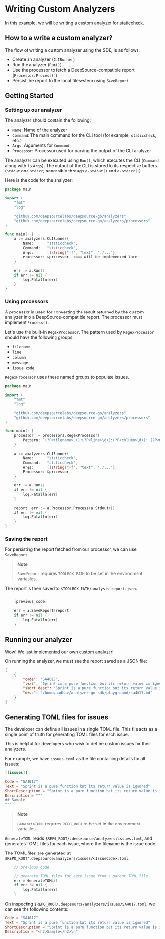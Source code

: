 # Writing Custom Analyzers

In this example, we will be writing a custom analyzer for [staticcheck](https://staticcheck.io/).

## How to a write a custom analyzer?

The flow of writing a custom analyzer using the SDK, is as follows:
- Create an analyzer (`CLIRunner`)
- Run the analyzer (`Run()`)
- Use the processor to fetch a DeepSource-compatible report (`Processor.Process()`)
- Persist the report to the local filesystem using `SaveReport`

## Getting Started

### Setting up our analyzer

The analyzer should contain the following:
- `Name`: Name of the analyzer
- `Command`: The main command for the CLI tool (for example, `staticcheck`, etc.)
- `Args`: Arguments for `Command`.
- `Processor`: Processor used for parsing the output of the CLI analyzer

The analyzer can be executed using `Run()`, which executes the CLI (`Command` along with its `Args`). The output of the CLI is stored to its respective buffers. (`stdout` and `stderr`; accessible through `a.Stdout()` and `a.Stderr()`)

Here is the code for the analyzer:

```go
package main

import (
	"fmt"
	"log"

	"github.com/deepsourcelabs/deepsource-go/analyzers"
	"github.com/deepsourcelabs/deepsource-go/analyzers/processors"
)

func main() {
	a := analyzers.CLIRunner{
		Name:      "staticcheck",
		Command:   "staticcheck",
		Args:      []string{"-f", "text", "./..."},
		Processor: &processor, <=== will be implemented later
	}

	err := a.Run()
	if err != nil {
		log.Fatalln(err)
	}
}
```

### Using processors

A processor is used for converting the result returned by the custom analyzer into a DeepSource-compatible report. The processor must implement `Process()`.

Let's use the built-in `RegexProcessor`. The pattern used by `RegexProcessor` should have the following groups:

- `filename`
- `line`
- `column`
- `message`
- `issue_code`

`RegexProcessor` uses these named groups to populate issues.

```go
package main

import (
	"fmt"
	"log"

	"github.com/deepsourcelabs/deepsource-go/analyzers"
	"github.com/deepsourcelabs/deepsource-go/analyzers/processors"
)

func main() {
	processor := processors.RegexProcessor{
		Pattern: `(?P<filename>.+):(?P<line>\d+):(?P<column>\d+): (?P<message>.+)\((?P<issue_code>\w+)\)`,
	}

	a := analyzers.CLIRunner{
		Name:      "staticcheck",
		Command:   "staticcheck",
		Args:      []string{"-f", "text", "./..."},
		Processor: &processor,
	}

	err := a.Run()
	if err != nil {
		log.Fatalln(err)
	}

	report, err := a.Processor.Process(a.Stdout())
	if err != nil {
		log.Fatalln(err)
	}
}
```

### Saving the report

For persisting the report fetched from our processor, we can use `SaveReport`.

> **Note**:
>
> `SaveReport` requires `TOOLBOX_PATH` to be set in the environment variables.

The report is then saved to `$TOOLBOX_PATH/analysis_report.json`.

```go

	(previous code)

	err = a.SaveReport(report)
	if err != nil {
		log.Fatalln(err)
	}
```

## Running our analyzer

Wow! We just implemented our own custom analyzer!

On running the analyzer, we must see the report saved as a JSON file:

```json
[
    {
        "code": "SA4017",
        "text": "Sprint is a pure function but its return value is ignored",
        "short_desc": "Sprint is a pure function but its return value is ignored",
        "desc": "/home/aadhav/analyzer-go-sdk/playground/sa4017.md"
    }
]
```

## Generating TOML files for issues

The developer can define all issues in a single TOML file. This file acts as a single point of truth for generating TOML files for each issue.

This is helpful for developers who wish to define custom issues for their analyzers.

For example, we have `issues.toml` as the file containing details for all issues:

```toml
[[issues]]

Code = "SA4017"
Text = "Sprint is a pure function but its return value is ignored"
ShortDescription = "Sprint is a pure function but its return value is ignored"
Description = """
## Sample
"""
```

> **Note**:
>
> `GenerateTOML` requires `REPO_ROOT` to be set in the environment variables.

`GenerateTOML` reads `$REPO_ROOT/.deepsource/analyzers/issues.toml`, and generates TOML files for each issue, where the filename is the issue code.

The TOML files are generated at `$REPO_ROOT/.deepsource/analyzers/issues/<IssueCode>.toml`.

```go
    // previous code

    // generate TOML files for each issue from a parent TOML file
	err = GenerateTOML()
	if err != nil {
		log.Fatalln(err)
	}
```

On inspecting `$REPO_ROOT/.deepsource/analyzers/issues/SA4017.toml`, we can see the following contents:

```toml
Code = "SA4017"
Text = "Sprint is a pure function but its return value is ignored"
ShortDescription = "Sprint is a pure function but its return value is ignored"
Description = "<h2>Sample</h2>\n"
```
